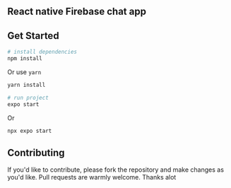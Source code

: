 ## React native Firebase chat app

## Get Started

```bash
# install dependencies
npm install
```

Or use `yarn`

```bash
yarn install
```

```bash
# run project
expo start
```

Or

```bash
npx expo start
```

## Contributing

If you'd like to contribute, please fork the repository and make changes as
you'd like. Pull requests are warmly welcome. Thanks alot
